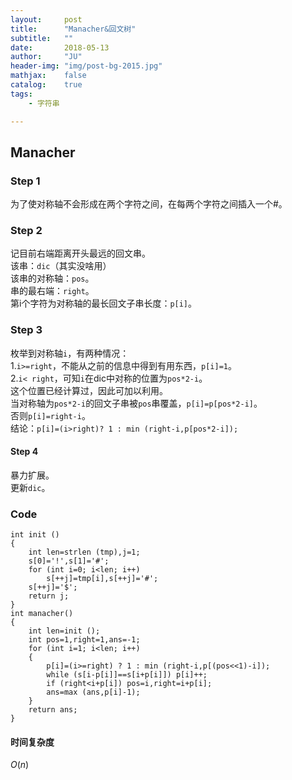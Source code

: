 ```yaml
---
layout:     post
title:      "Manacher&回文树"
subtitle:   ""
date:       2018-05-13
author:     "JU"
header-img: "img/post-bg-2015.jpg"
mathjax:    false
catalog:    true
tags:
    - 字符串

---
```

## Manacher
### Step 1
为了使对称轴不会形成在两个字符之间，在每两个字符之间插入一个#。
### Step 2
记目前右端距离开头最远的回文串。  
该串：`dic`（其实没啥用）  
该串的对称轴：`pos`。  
串的最右端：`right`。  
第i个字符为对称轴的最长回文子串长度：`p[i]`。
### Step 3
枚举到对称轴`i`，有两种情况：  
1.`i>=right`，不能从之前的信息中得到有用东西，`p[i]=1`。  
2.`i< right`，可知`i`在dic中对称的位置为`pos*2-i`。  
这个位置已经计算过，因此可加以利用。  
当对称轴为`pos*2-i`的回文子串被`pos`串覆盖，`p[i]=p[pos*2-i]`。  
否则`p[i]=right-i`。  
结论：`p[i]=(i>right)? 1 : min (right-i,p[pos*2-i]);`
#### Step 4
暴力扩展。  
更新`dic`。

### Code

    int init ()
    {
    	int len=strlen (tmp),j=1;
    	s[0]='!',s[1]='#';
    	for (int i=0; i<len; i++)
    		s[++j]=tmp[i],s[++j]='#';
    	s[++j]='$';
    	return j;
    }
    int manacher()
    {
        int len=init ();
        int pos=1,right=1,ans=-1;
        for (int i=1; i<len; i++)
        {
            p[i]=(i>=right) ? 1 : min (right-i,p[(pos<<1)-i]);
            while (s[i-p[i]]==s[i+p[i]]) p[i]++;
            if (right<i+p[i]) pos=i,right=i+p[i];
            ans=max (ans,p[i]-1);
        }
        return ans;
    }

#### 时间复杂度
$O(n)$

